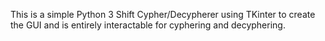 This is a simple Python 3 Shift Cypher/Decypherer using TKinter to create the GUI and is entirely interactable for cyphering and decyphering.
